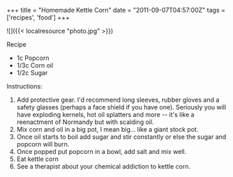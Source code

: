 +++
title = "Homemade Kettle Corn"
date = "2011-09-07T04:57:00Z"
tags = ['recipes', 'food']
+++

![]({{< localresource "photo.jpg" >}})

Recipe

  * 1c Popcorn
  * 1/3c Corn oil
  * 1/2c Sugar

Instructions:

  1. Add protective gear. I'd recommend long sleeves, rubber gloves and a safety glasses (perhaps a face shield if you have one). Seriously you will have exploding kernels, hot oil splatters and more -- it's like a reenactment of Normandy but with scalding oil.
  2. Mix corn and oil in a big pot, I mean big... like a giant stock pot.
  3. Once oil starts to boil add sugar and stir constantly or else the sugar and popcorn will burn.
  4. Once popped put popcorn in a bowl, add salt and mix well.
  5. Eat kettle corn
  6. See a therapist about your chemical addiction to kettle corn.

